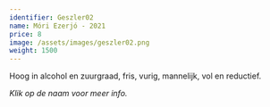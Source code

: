 ```yaml
---
identifier: Geszler02
name: Móri Ezerjó - 2021
price: 8
image: /assets/images/geszler02.png
weight: 1500
---
```

Hoog in alcohol en zuurgraad, fris, vurig, mannelijk, vol en reductief.

*Klik op de naam voor meer info.*
